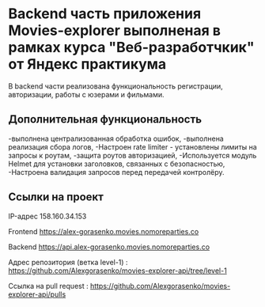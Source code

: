 # Backend часть приложения Movies-explorer выполненая в рамках курса "Веб-разработчкик" от Яндекс практикума

В backend части реализована функциональность регистрации, авторизации, работы с юзерами и фильмами.

## Дополнительная функциональность

-выполнена централизованная обработка ошибок,
-выполнена реализация сбора логов,
-Настроен rate limiter - установлены лимиты на запросы к роутам,
-защита роутов авторизацией, 
-Используется модуль Helmet для установки заголовков, связанных с безопасностью,
-Настроена валидация запросов перед передачей контролёру.

## Ссылки на проект

IP-адрес 158.160.34.153

Frontend https://alex-gorasenko.movies.nomoreparties.co

Backend https://api.alex-gorasenko.movies.nomoreparties.co

Адрес репозитория (ветка level-1) : https://github.com/Alexgorasenko/movies-explorer-api/tree/level-1

Ссылка на pull request : https://github.com/Alexgorasenko/movies-explorer-api/pulls
